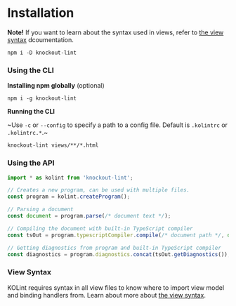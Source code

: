 # Installation

**Note!** If you want to learn about the syntax used in views, refer to [the view syntax](../syntax/syntax.md) dcoumentation.

```
npm i -D knockout-lint
```

### Using the CLI

**Installing npm globally** (optional)
```
npm i -g knockout-lint
```

**Running the CLI**

~Use `-c` or `--config` to specify a path to a config file. Default is `.kolintrc` or `.kolintrc.*`.~

```
knockout-lint views/**/*.html
```

### Using the API

```typescript
import * as kolint from 'knockout-lint';

// Creates a new program, can be used with multiple files.
const program = kolint.createProgram();

// Parsing a document
const document = program.parse(/* document text */);

// Compiling the document with built-in TypeScript compiler
const tsOut = program.typescriptCompiler.compile(/* document path */, document);

// Getting diagnostics from program and built-in TypeScript compiler
const diagnostics = program.diagnostics.concat(tsOut.getDiagnostics());
```

### View Syntax

KOLint requires syntax in all view files to know where to import view model and binding handlers from. Learn about more about [the view syntax](../syntax/syntax.md).
